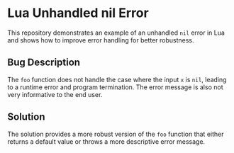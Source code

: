 # Lua Unhandled nil Error

This repository demonstrates an example of an unhandled `nil` error in Lua and shows how to improve error handling for better robustness.

## Bug Description

The `foo` function does not handle the case where the input `x` is `nil`, leading to a runtime error and program termination.  The error message is also not very informative to the end user.

## Solution

The solution provides a more robust version of the `foo` function that either returns a default value or throws a more descriptive error message.
